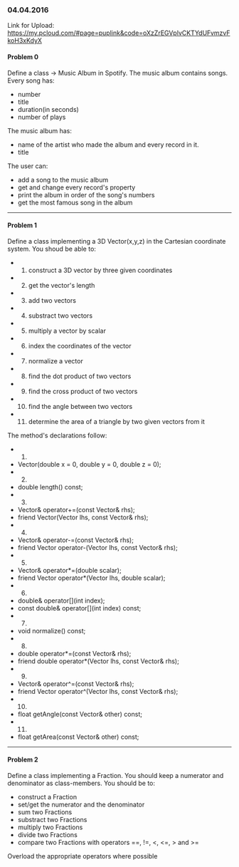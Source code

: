 ### 04.04.2016

Link for Upload: https://my.pcloud.com/#page=puplink&code=oXzZrEGVplvCKTYdUFvmzvFkoH3xKdyX

#### Problem 0

Define a class -> Music Album in Spotify. The music album contains songs.   
Every song has:
* number  
* title  
* duration(in seconds)  
* number of plays

The music album has:
* name of the artist who made the album and every record in it.  
* title

The user can: 
* add a song to the music album  
* get and change every record's property  
* print the album in order of the song's numbers  
* get the most famous song in the album  

---

#### Problem 1

Define a class implementing a 3D Vector(x,y,z) in the Cartesian coordinate system. 
You shoud be able to:  
* 1. construct a 3D vector by three given coordinates
* 2. get the vector's length  
* 3. add two vectors
* 4. substract two vectors
* 5. multiply a vector by scalar
* 6. index the coordinates of the vector  
* 7. normalize a vector  
* 8. find the dot product of two vectors  
* 9. find the cross product of two vectors  
* 10. find the angle between two vectors  
* 11. determine the area of a triangle by two given vectors from it  

The method's declarations follow: 
* 1. 
* Vector(double x = 0, double y = 0, double z = 0);
* 2. 
* double length() const;
* 3. 
* Vector& operator+=(const Vector& rhs);
* friend Vector(Vector lhs, const Vector& rhs);
* 4. 
* Vector& operator-=(const Vector& rhs);
* friend Vector operator-(Vector lhs, const Vector& rhs);
* 5. 
* Vector& operator*=(double scalar);
* friend Vector operator*(Vector lhs, double scalar);
* 6. 
* double& operator[](int index);
* const double& operator[](int index) const;
* 7. 
* void normalize() const;
* 8. 
* double operator*=(const Vector& rhs);
* friend double operator*(Vector lhs, const Vector& rhs);
* 9. 
* Vector& operator^=(const Vector& rhs);
* friend Vector operator^(Vector lhs, const Vector& rhs);
* 10. 
* float getAngle(const Vector& other) const;
* 11. 
* float getArea(const Vector& other) const;  

---

#### Problem 2

Define a class implementing a Fraction. You should keep a numerator and denominator as class-members.
You should be to:  
* construct a Fraction
* set/get the numerator and the denominator
* sum two Fractions
* substract two Fractions
* multiply two Fractions
* divide two Fractions
* compare two Fractions with operators ==, !=, <, <=, > and >=

Overload the appropriate operators where possible
